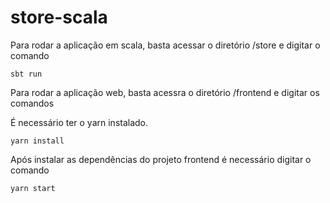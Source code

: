 # store-scala

Para rodar a aplicação em scala, basta acessar o diretório /store e digitar o comando 

```
sbt run

```

Para rodar a aplicação web, basta acessra o diretório /frontend e digitar os comandos

É necessário ter o yarn instalado.


```
yarn install

```

Após instalar as dependências do projeto frontend é necessário digitar o comando

```
yarn start

```
